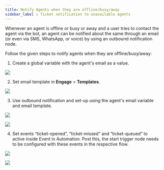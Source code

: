 ```yaml
---
title: Notify Agents when they are offline/busy/away
sidebar_label : Ticket notification to unavailable agents
---
```


Whenever an agent is offline or busy or away and a user tries to contact the agent via the bot, an agent can be notified about the same through an email (or even via SMS, WhatsApp, or voice) by using an outbound notification node.

Follow the given steps to notify agents when they are offline/busy/away:

1. Create a global variable with the agent's email as a value.


![](https://lh6.googleusercontent.com/vQRLirReKG5_CmQ9_XJ_Lfioe-VHlKfM9U_pPbgpotrnmJCVNT-qJY1VjurSf9iV42OkMxNnXxJLnDB5FMfOZzAMJn8VeUbv44Y0HSEn9GdovPmQ6NFxA8J4Dxq0DHtGggIsCuKS_jmRAp-4gav67nJ4fcEKGwheQqPIwlqcxIFJh6kkehpT2sfq5A)

  
2. Set email template in **Engage** > **Templates**.
  

![](https://lh5.googleusercontent.com/T4VQiDxm_WriD9W-NEWwA6ob8yaIVbqr9ATWwaCxReLrPII-Y_9VO1XQnKLOhhDHEGYRZNOF63TjLinbnEkfE6RrmfozfTbH8Y2eWLrcFlmGzluCsQzHzKMaUSw-MZDJlDuB8Z5TMDrBuvhUtP5QgvxIRf3kCgHcBhuCsCRMnU_T8EK5cGLZOW9GhQ)

3. Use outbound notification and set-up using the agent's email variable and email template.


![](https://lh5.googleusercontent.com/X-75omKzbvhqf5Gi-SKn00e2sH5V78VYU2CYVuROCfEDVi3cdlULP8ClptVUK_kkLVoTKl-bn8Lz_eXImTqlGo3JsF23F8OP-20J4iNJzuh61rdouwE0VNJRgreCXAy1oMmM2FQxkWeEQMJeo5zRjxPPpho72spdFQnnsLrJPamktL0CK-9oSxf-nw)

  

  

![](https://lh4.googleusercontent.com/zSeNc5mAAvY1XvJ9m-li6vycVut_phv0iHySY_iln_J4lCMYiDnrtiHCPNt-WeFw_E6R6sarw5GCwiy-2sU2tFA6gMEs7YxlkS16NulYThqSW59vmRdnErHBjedIrBkHIj-6vlugePGhdpN-XoJXsduEnLabLvz1SbK9JffNUbtUNkkXelMCGMQLvQ)

  

4. Set events “ticket-opened”, “ticket-missed” and “ticket-queued” to active inside Event in Automation. Post this, the start trigger node needs to be configured with these events in the respective flow.
  

![](https://lh6.googleusercontent.com/hsj0OGeogoz2L8Tdn6q_eOPNWO2ruxEHOiU3DVB86A2xf3F4jWJw0YgGrwoUgTUv5hadyP4I4zN-ILbB_-RBXLh7U8HEjWUg3n1-v_S9DIza5KMsRsuPX7845Er7r-0tdVVu5Ue2HzZ0CdJR9vYuO2ZC1hUXl7pBDV4luZWTYkX6soV54Zf3_e1MzQ)

  

![](https://lh5.googleusercontent.com/cQjs9yS06jIohN4vHz2QMV5Oi9TM613S_eX0U4OGs_1qDK-E_vjbb1HgcB181w1rXawrbW7_MxX882BAGFE47fQS6REIf0WSTeiQJH1UKaJfLz1AKF1-vgiywAHzUUM-OS-jczk0Lks7PkSNoR1qo_d2Y84dV7hemMHVyiUr5a1hdxx9IRxcwYcP0g)